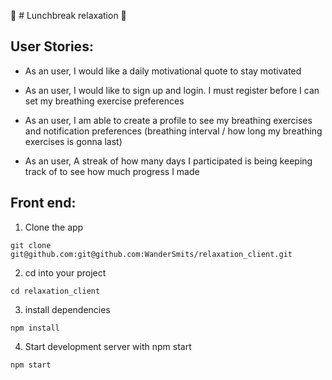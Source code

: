 :hibiscus: # Lunchbreak relaxation :hibiscus:

## User Stories:

- As an user, I would like a daily motivational quote to stay motivated

- As an user, I would like to sign up and login. I must register before I can set my breathing exercise preferences

- As an user, I am able to create a profile to see my breathing exercises and notification preferences (breathing interval / how long my breathing exercises is gonna last)

- As an user, A streak of how many days I participated is being keeping track of to see how much progress I made

## Front end:

1. Clone the app

```
git clone git@github.com:git@github.com:WanderSmits/relaxation_client.git
```

2. cd into your project

```
cd relaxation_client
```

3. install dependencies

```
npm install
```

4. Start development server with npm start

```
npm start
```

